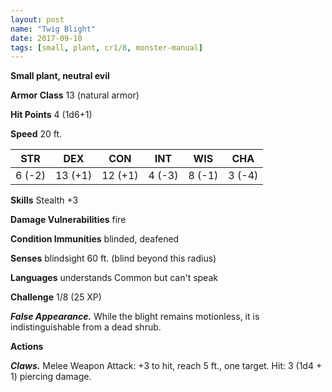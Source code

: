 ```yaml
---
layout: post
name: "Twig Blight"
date: 2017-09-10
tags: [small, plant, cr1/8, monster-manual]
---
```


**Small plant, neutral evil**

**Armor Class** 13 (natural armor)

**Hit Points** 4 (1d6+1)

**Speed** 20 ft.

|   STR   |   DEX   |   CON   |   INT   |   WIS   |   CHA   |
|:-----:|:-----:|:-----:|:-----:|:-----:|:-----:|
| 6 (-2) | 13 (+1) | 12 (+1) | 4 (-3) | 8 (-1) | 3 (-4) |

**Skills** Stealth +3

**Damage Vulnerabilities** fire

**Condition Immunities** blinded, deafened

**Senses** blindsight 60 ft. (blind beyond this radius)

**Languages** understands Common but can't speak

**Challenge** 1/8 (25 XP)

***False Appearance.*** While the blight remains motionless, it is indistinguishable from a dead shrub.

**Actions**

***Claws.*** Melee Weapon Attack: +3 to hit, reach 5 ft., one target. Hit: 3 (1d4 + 1) piercing damage.

